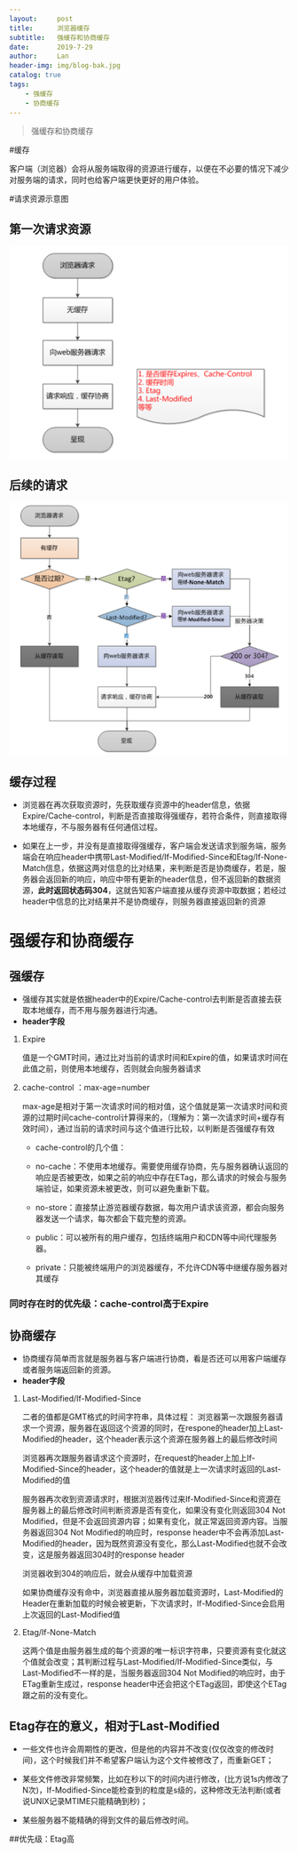 ```yaml
---
layout:     post
title:      浏览器缓存
subtitle:   强缓存和协商缓存
date:       2019-7-29
author:     Lan
header-img: img/blog-bak.jpg
catalog: true
tags:
    - 强缓存
    - 协商缓存
---
```

>强缓存和协商缓存

#缓存

 客户端（浏览器）会将从服务端取得的资源进行缓存，以便在不必要的情况下减少对服务端的请求，同时也给客户端更快更好的用户体验。

#请求资源示意图

## 第一次请求资源
![第一次请求资源](../img/19-7-29-缓存01.png)
## 后续的请求
![后续请求资源](../img/19-7-29-缓存02.png)

## 缓存过程
- 浏览器在再次获取资源时，先获取缓存资源中的header信息，依据Expire/Cache-control，判断是否直接取得强缓存，若符合条件，则直接取得本地缓存，不与服务器有任何通信过程。

- 如果在上一步，并没有是直接取得强缓存，客户端会发送请求到服务端，服务端会在响应header中携带Last-Modified/If-Modified-Since和Etag/If-None-Match信息，依据这两对信息的比对结果，来判断是否是协商缓存，若是，服务器会返回新的响应，响应中带有更新的header信息，但不返回新的数据资源，**此时返回状态码304**，这就告知客户端直接从缓存资源中取数据；若经过header中信息的比对结果并不是协商缓存，则服务器直接返回新的资源


# 强缓存和协商缓存

## 强缓存
- 强缓存其实就是依据header中的Expire/Cache-control去判断是否直接去获取本地缓存，而不用与服务器进行沟通。
- **header字段**
1. Expire
  
   值是一个GMT时间，通过比对当前的请求时间和Expire的值，如果请求时间在此值之前，则使用本地缓存，否则就会向服务器请求
2. cache-control ：max-age=number
   
   
   max-age是相对于第一次请求时间的相对值，这个值就是第一次请求时间和资源的过期时间cache-control计算得来的，（理解为：第一次请求时间+缓存有效时间），通过当前的请求时间与这个值进行比较，以判断是否强缓存有效

    - cache-control的几个值：
  
    - no-cache：不使用本地缓存。需要使用缓存协商，先与服务器确认返回的响应是否被更改，如果之前的响应中存在ETag，那么请求的时候会与服务端验证，如果资源未被更改，则可以避免重新下载。
  
   - no-store：直接禁止游览器缓存数据，每次用户请求该资源，都会向服务器发送一个请求，每次都会下载完整的资源。

   - public：可以被所有的用户缓存，包括终端用户和CDN等中间代理服务器。

   - private：只能被终端用户的浏览器缓存，不允许CDN等中继缓存服务器对其缓存
  
### 同时存在时的优先级：cache-control高于Expire 

## 协商缓存
- 协商缓存简单而言就是服务器与客户端进行协商，看是否还可以用客户端缓存或者服务端返回新的资源。
-  **header字段**
  1. Last-Modified/If-Modified-Since
    
        二者的值都是GMT格式的时间字符串，具体过程：
        浏览器第一次跟服务器请求一个资源，服务器在返回这个资源的同时，在respone的header加上Last-Modified的header，这个header表示这个资源在服务器上的最后修改时间

        浏览器再次跟服务器请求这个资源时，在request的header上加上If-Modified-Since的header，这个header的值就是上一次请求时返回的Last-Modified的值

        服务器再次收到资源请求时，根据浏览器传过来If-Modified-Since和资源在服务器上的最后修改时间判断资源是否有变化，如果没有变化则返回304 Not Modified，但是不会返回资源内容；如果有变化，就正常返回资源内容。当服务器返回304 Not Modified的响应时，response header中不会再添加Last-Modified的header，因为既然资源没有变化，那么Last-Modified也就不会改变，这是服务器返回304时的response header

        浏览器收到304的响应后，就会从缓存中加载资源

        如果协商缓存没有命中，浏览器直接从服务器加载资源时，Last-Modified的Header在重新加载的时候会被更新，下次请求时，If-Modified-Since会启用上次返回的Last-Modified值

2. Etag/If-None-Match

    这两个值是由服务器生成的每个资源的唯一标识字符串，只要资源有变化就这个值就会改变；其判断过程与Last-Modified/If-Modified-Since类似，与Last-Modified不一样的是，当服务器返回304 Not Modified的响应时，由于ETag重新生成过，response header中还会把这个ETag返回，即使这个ETag跟之前的没有变化。
## Etag存在的意义，相对于Last-Modified

- 一些文件也许会周期性的更改，但是他的内容并不改变(仅仅改变的修改时间)，这个时候我们并不希望客户端认为这个文件被修改了，而重新GET；

- 某些文件修改非常频繁，比如在秒以下的时间内进行修改，(比方说1s内修改了N次)，If-Modified-Since能检查到的粒度是s级的，这种修改无法判断(或者说UNIX记录MTIME只能精确到秒)；

- 某些服务器不能精确的得到文件的最后修改时间。

##优先级：Etag高